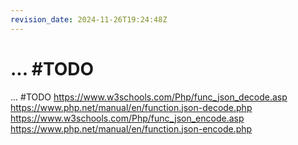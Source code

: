 ```yaml
---
revision_date: 2024-11-26T19:24:48Z
---
```

# ... #TODO
... #TODO
https://www.w3schools.com/Php/func_json_decode.asp
https://www.php.net/manual/en/function.json-decode.php
https://www.w3schools.com/Php/func_json_encode.asp
https://www.php.net/manual/en/function.json-encode.php